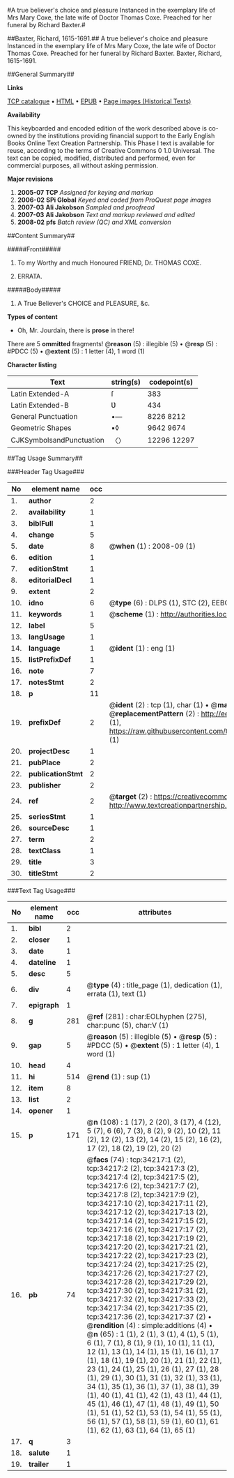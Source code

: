#A true believer's choice and pleasure Instanced in the exemplary life of Mrs Mary Coxe, the late wife of Doctor Thomas Coxe. Preached for her funeral by Richard Baxter.#

##Baxter, Richard, 1615-1691.##
A true believer's choice and pleasure Instanced in the exemplary life of Mrs Mary Coxe, the late wife of Doctor Thomas Coxe. Preached for her funeral by Richard Baxter.
Baxter, Richard, 1615-1691.

##General Summary##

**Links**

[TCP catalogue](http://www.ota.ox.ac.uk/tcp/)  • 
[HTML](http://tei.it.ox.ac.uk/tcp/Texts-HTML/free/A27/A27055.html)  • 
[EPUB](http://tei.it.ox.ac.uk/tcp/Texts-EPUB/free/A27/A27055.epub) • 
[Page images (Historical Texts)](https://data.historicaltexts.jisc.ac.uk/view?pubId=eebo-99829774e&pageId=eebo-99829774e-34217-1)

**Availability**

This keyboarded and encoded edition of the
	       work described above is co-owned by the institutions
	       providing financial support to the Early English Books
	       Online Text Creation Partnership. This Phase I text is
	       available for reuse, according to the terms of Creative
	       Commons 0 1.0 Universal. The text can be copied,
	       modified, distributed and performed, even for
	       commercial purposes, all without asking permission.

**Major revisions**

1. __2005-07__ __TCP__ *Assigned for keying and markup*
1. __2006-02__ __SPi Global__ *Keyed and coded from ProQuest page images*
1. __2007-03__ __Ali Jakobson__ *Sampled and proofread*
1. __2007-03__ __Ali Jakobson__ *Text and markup reviewed and edited*
1. __2008-02__ __pfs__ *Batch review (QC) and XML conversion*

##Content Summary##

#####Front#####

1. To my Worthy and much Honoured FRIEND, Dr. THOMAS COXE.

1. ERRATA.

#####Body#####

1. A True Believer's CHOICE and PLEASURE, &c.

**Types of content**

  * Oh, Mr. Jourdain, there is **prose** in there!

There are 5 **ommitted** fragments! 
 @__reason__ (5) : illegible (5)  •  @__resp__ (5) : #PDCC (5)  •  @__extent__ (5) : 1 letter (4), 1 word (1)

**Character listing**


|Text|string(s)|codepoint(s)|
|---|---|---|
|Latin Extended-A|ſ|383|
|Latin Extended-B|Ʋ|434|
|General Punctuation|•—|8226 8212|
|Geometric Shapes|▪◊|9642 9674|
|CJKSymbolsandPunctuation|〈〉|12296 12297|

##Tag Usage Summary##

###Header Tag Usage###

|No|element name|occ|attributes|
|---|---|---|---|
|1.|__author__|2||
|2.|__availability__|1||
|3.|__biblFull__|1||
|4.|__change__|5||
|5.|__date__|8| @__when__ (1) : 2008-09 (1)|
|6.|__edition__|1||
|7.|__editionStmt__|1||
|8.|__editorialDecl__|1||
|9.|__extent__|2||
|10.|__idno__|6| @__type__ (6) : DLPS (1), STC (2), EEBO-CITATION (1), PROQUEST (1), VID (1)|
|11.|__keywords__|1| @__scheme__ (1) : http://authorities.loc.gov/ (1)|
|12.|__label__|5||
|13.|__langUsage__|1||
|14.|__language__|1| @__ident__ (1) : eng (1)|
|15.|__listPrefixDef__|1||
|16.|__note__|7||
|17.|__notesStmt__|2||
|18.|__p__|11||
|19.|__prefixDef__|2| @__ident__ (2) : tcp (1), char (1)  •  @__matchPattern__ (2) : ([0-9\-]+):([0-9IVX]+) (1), (.+) (1)  •  @__replacementPattern__ (2) : http://eebo.chadwyck.com/downloadtiff?vid=$1&page=$2 (1), https://raw.githubusercontent.com/textcreationpartnership/Texts/master/tcpchars.xml#$1 (1)|
|20.|__projectDesc__|1||
|21.|__pubPlace__|2||
|22.|__publicationStmt__|2||
|23.|__publisher__|2||
|24.|__ref__|2| @__target__ (2) : https://creativecommons.org/publicdomain/zero/1.0/ (1), http://www.textcreationpartnership.org/docs/. (1)|
|25.|__seriesStmt__|1||
|26.|__sourceDesc__|1||
|27.|__term__|2||
|28.|__textClass__|1||
|29.|__title__|3||
|30.|__titleStmt__|2||


###Text Tag Usage###

|No|element name|occ|attributes|
|---|---|---|---|
|1.|__bibl__|2||
|2.|__closer__|1||
|3.|__date__|1||
|4.|__dateline__|1||
|5.|__desc__|5||
|6.|__div__|4| @__type__ (4) : title_page (1), dedication (1), errata (1), text (1)|
|7.|__epigraph__|1||
|8.|__g__|281| @__ref__ (281) : char:EOLhyphen (275), char:punc (5), char:V (1)|
|9.|__gap__|5| @__reason__ (5) : illegible (5)  •  @__resp__ (5) : #PDCC (5)  •  @__extent__ (5) : 1 letter (4), 1 word (1)|
|10.|__head__|4||
|11.|__hi__|514| @__rend__ (1) : sup (1)|
|12.|__item__|8||
|13.|__list__|2||
|14.|__opener__|1||
|15.|__p__|171| @__n__ (108) : 1 (17), 2 (20), 3 (17), 4 (12), 5 (7), 6 (6), 7 (3), 8 (2), 9 (2), 10 (2), 11 (2), 12 (2), 13 (2), 14 (2), 15 (2), 16 (2), 17 (2), 18 (2), 19 (2), 20 (2)|
|16.|__pb__|74| @__facs__ (74) : tcp:34217:1 (2), tcp:34217:2 (2), tcp:34217:3 (2), tcp:34217:4 (2), tcp:34217:5 (2), tcp:34217:6 (2), tcp:34217:7 (2), tcp:34217:8 (2), tcp:34217:9 (2), tcp:34217:10 (2), tcp:34217:11 (2), tcp:34217:12 (2), tcp:34217:13 (2), tcp:34217:14 (2), tcp:34217:15 (2), tcp:34217:16 (2), tcp:34217:17 (2), tcp:34217:18 (2), tcp:34217:19 (2), tcp:34217:20 (2), tcp:34217:21 (2), tcp:34217:22 (2), tcp:34217:23 (2), tcp:34217:24 (2), tcp:34217:25 (2), tcp:34217:26 (2), tcp:34217:27 (2), tcp:34217:28 (2), tcp:34217:29 (2), tcp:34217:30 (2), tcp:34217:31 (2), tcp:34217:32 (2), tcp:34217:33 (2), tcp:34217:34 (2), tcp:34217:35 (2), tcp:34217:36 (2), tcp:34217:37 (2)  •  @__rendition__ (4) : simple:additions (4)  •  @__n__ (65) : 1 (1), 2 (1), 3 (1), 4 (1), 5 (1), 6 (1), 7 (1), 8 (1), 9 (1), 10 (1), 11 (1), 12 (1), 13 (1), 14 (1), 15 (1), 16 (1), 17 (1), 18 (1), 19 (1), 20 (1), 21 (1), 22 (1), 23 (1), 24 (1), 25 (1), 26 (1), 27 (1), 28 (1), 29 (1), 30 (1), 31 (1), 32 (1), 33 (1), 34 (1), 35 (1), 36 (1), 37 (1), 38 (1), 39 (1), 40 (1), 41 (1), 42 (1), 43 (1), 44 (1), 45 (1), 46 (1), 47 (1), 48 (1), 49 (1), 50 (1), 51 (1), 52 (1), 53 (1), 54 (1), 55 (1), 56 (1), 57 (1), 58 (1), 59 (1), 60 (1), 61 (1), 62 (1), 63 (1), 64 (1), 65 (1)|
|17.|__q__|3||
|18.|__salute__|1||
|19.|__trailer__|1||
